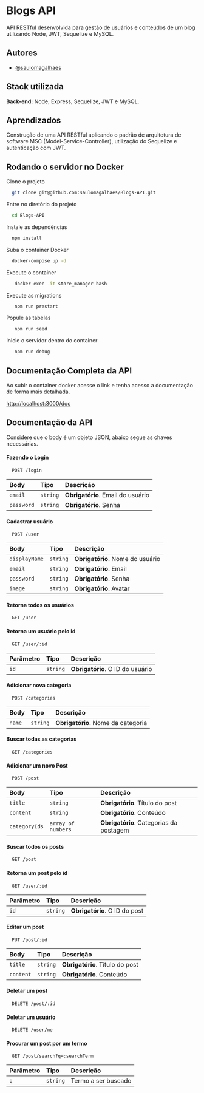 
# Blogs API

API RESTful desenvolvida para gestão de usuários e conteúdos de um blog utilizando Node, JWT, Sequelize e MySQL.



## Autores

- [@saulomagalhaes](https://www.linkedin.com/in/sauloam/)


## Stack utilizada

**Back-end:** Node, Express, Sequelize, JWT e MySQL.


## Aprendizados

Construção de uma API RESTful aplicando o padrão de arquitetura de software MSC (Model-Service-Controller), 
utilização do Sequelize e autenticação com JWT. 

## Rodando o servidor no Docker

Clone o projeto

```bash
  git clone git@github.com:saulomagalhaes/Blogs-API.git
```

Entre no diretório do projeto

```bash
  cd Blogs-API
```

Instale as dependências

```bash
  npm install

```

Suba o container Docker

```bash
  docker-compose up -d
```

Execute o container

```bash
   docker exec -it store_manager bash
```

Execute as migrations

```bash
   npm run prestart
```

Popule as tabelas

```bash
   npm run seed
```

Inicie o servidor dentro do container

```bash
   npm run debug
```


## Documentação Completa da API
Ao subir o container docker acesse o link e tenha acesso a documentação de forma mais detalhada.

[http://localhost:3000/doc](http://localhost:3000/doc)


## Documentação da API
Considere que o body é um objeto JSON, abaixo segue as chaves necessárias.

#### Fazendo o Login

```http
  POST /login
```

| Body   | Tipo       | Descrição                           |
| :---------- | :--------- | :---------------------------------- |
| `email` | `string` | **Obrigatório**. Email do usuário |
| `password` | `string` | **Obrigatório**. Senha |

#### Cadastrar usuário

```http
  POST /user
```

| Body   | Tipo       | Descrição                           |
| :---------- | :--------- | :---------------------------------- |
| `displayName` | `string` | **Obrigatório**. Nome do usuário|
| `email` | `string` | **Obrigatório**. Email |
| `password` | `string` | **Obrigatório**. Senha |
| `image` | `string` | **Obrigatório**. Avatar |

#### Retorna todos os usuários

```http
  GET /user
```

#### Retorna um usuário pelo id

```http
  GET /user/:id
```

| Parâmetro   | Tipo       | Descrição                                   |
| :---------- | :--------- | :------------------------------------------ |
| `id`      | `string` | **Obrigatório**. O ID do usuário |


#### Adicionar nova categoria

```http
  POST /categories
```

| Body   | Tipo       | Descrição                           |
| :---------- | :--------- | :---------------------------------- |
| `name` | `string` | **Obrigatório**. Nome da categoria|

#### Buscar todas as categorias

```http
  GET /categories
```

#### Adicionar um novo Post

```http
  POST /post
```

| Body   | Tipo       | Descrição                           |
| :---------- | :--------- | :---------------------------------- |
| `title` | `string` | **Obrigatório**. Título do post|
| `content` | `string` | **Obrigatório**. Conteúdo |
| `categoryIds` | `array of numbers` | **Obrigatório**. Categorias da postagem |


#### Buscar todos os posts

```http
  GET /post
```

#### Retorna um post pelo id

```http
  GET /user/:id
```

| Parâmetro   | Tipo       | Descrição                                   |
| :---------- | :--------- | :------------------------------------------ |
| `id`      | `string` | **Obrigatório**. O ID do post |


#### Editar um post

```http
  PUT /post/:id
```

| Body   | Tipo       | Descrição                           |
| :---------- | :--------- | :---------------------------------- |
| `title` | `string` | **Obrigatório**. Título do post|
| `content` | `string` | **Obrigatório**. Conteúdo |

#### Deletar um post

```http
  DELETE /post/:id
```

#### Deletar um usuário

```http
  DELETE /user/me
```

#### Procurar um post por um termo

```http
  GET /post/search?q=:searchTerm
```
| Parâmetro   | Tipo       | Descrição                                   |
| :---------- | :--------- | :------------------------------------------ |
| `q`      | `string` | Termo a ser buscado|
